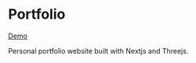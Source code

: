 # Portfolio

[Demo](https://kotirantti.vercel.app)

Personal portfolio website built with Nextjs and Threejs.
